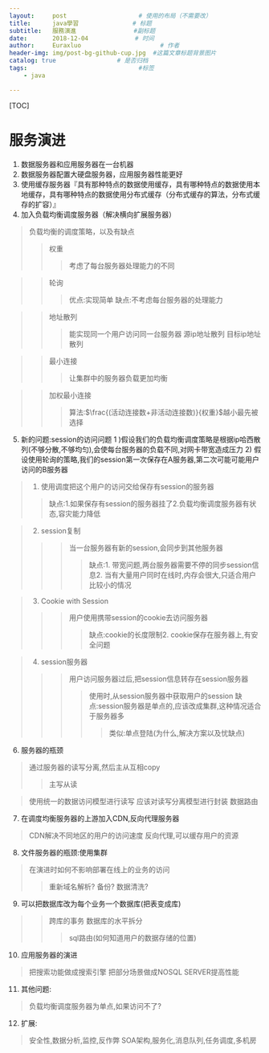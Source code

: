 ```yaml
---
layout:     post                    # 使用的布局（不需要改）
title:      java學習               # 标题 
subtitle:   服務演進                #副标题
date:       2018-12-04             # 时间
author:     Euraxluo                      # 作者
header-img: img/post-bg-github-cup.jpg  #这篇文章标题背景图片
catalog: true                 # 是否归档
tags:                               #标签
    - java

---
```

[TOC]
# 服务演进
1. 数据服务器和应用服务器在一台机器
2. 数据服务器配置大硬盘服务器，应用服务器性能更好
3. 使用缓存服务器『具有那种特点的数据使用缓存，具有哪种特点的数据使用本地缓存，具有哪种特点的数据使用分布式缓存（分布式缓存的算法，分布式缓存的扩容）』
4. 加入负载均衡调度服务器（解决横向扩展服务器）
>负载均衡的调度策略，以及有缺点
>>权重
>>
>>>考虑了每台服务器处理能力的不同

>>轮询
>>>优点:实现简单
>>>缺点:不考虑每台服务器的处理能力

>>地址散列
>>>能实现同一个用户访问同一台服务器
>>>源ip地址散列
>>>目标ip地址散列


>>最小连接
>>
>>>让集群中的服务器负载更加均衡

>>加权最小连接
>>
>>>算法:$\frac{(活动连接数+非活动连接数)}{权重}$越小最先被选择

5. 新的问题:session的访问问题
    1 )假设我们的负载均衡调度策略是根据ip哈西散列(不够分散,不够均匀),会使每台服务器的负载不同,对网卡带宽造成压力
    2) 假设使用轮询的策略,我们的session第一次保存在A服务器,第二次可能可能用户访问的B服务器

  >1. 使用调度把这个用户的访问交给保存有session的服务器
  >>缺点:1.如果保存有session的服务器挂了2.负载均衡调度服务器有状态,容灾能力降低

  >2. session复制
  > >>当一台服务器有新的session,会同步到其他服务器
  > >>
  > >>>缺点:1. 带宽问题,两台服务器需要不停的同步session信息2. 当有大量用户同时在线时,内存会很大,只适合用户比较小的情况

  >3. Cookie with Session
  > >>用户使用携带session的cookie去访问服务器
  > >>
  > >>>缺点:cookie的长度限制2. cookie保存在服务器上,有安全问题

  >4. session服务器
  > >>用户访问服务器过后,把session信息转存在session服务器
  > >>>使用时,从session服务器中获取用户的session
  > >>>缺点:session服务器是单点的,应该改成集群,这种情况适合于服务器多
  > >>>
  > >>>>类似:单点登陆(为什么,解决方案以及忧缺点)

6. 服务器的瓶颈
>通过服务器的读写分离,然后主从互相copy
>
>>主写从读

>使用统一的数据访问模型进行读写
>应该对读写分离模型进行封装
>数据路由

7. 在调度均衡服务器的上游加入CDN,反向代理服务器
>CDN解决不同地区的用户的访问速度
>反向代理,可以缓存用户的资源

8. 文件服务器的瓶颈:使用集群
>在演进时如何不影响部署在线上的业务的访问
>>重新域名解析?
>>备份?
>>数据清洗?

9. 可以把数据库改为每个业务一个数据库(把表变成库)
>>跨库的事务
>>数据库的水平拆分
>>
>>>sql路由(如何知道用户的数据存储的位置)

10. 应用服务器的演进
>把搜索功能做成搜索引擎
>把部分场景做成NOSQL SERVER提高性能

11. 其他问题:
>负载均衡调度服务器为单点,如果访问不了?

12. 扩展:
>安全性,数据分析,监控,反作弊
>SOA架构,服务化,消息队列,任务调度,多机房